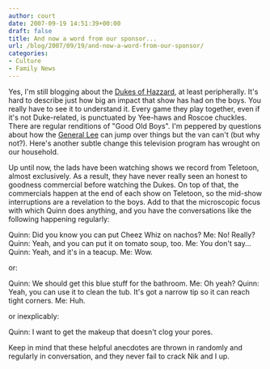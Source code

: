 ```yaml
---
author: court
date: 2007-09-19 14:51:39+00:00
draft: false
title: And now a word from our sponsor...
url: /blog/2007/09/19/and-now-a-word-from-our-sponsor/
categories:
- Culture
- Family News
---
```


Yes, I'm still blogging about the [Dukes of Hazzard](http://www.vallentyne.com/blog/2007/09/11/the-dukes/), at least peripherally.  It's hard to describe just how big an impact that show has had on the boys.  You really have to see it to understand it.  Every game they play together, even if it's not Duke-related, is punctuated by Yee-haws and Roscoe chuckles.  There are regular renditions of "Good Old Boys".  I'm peppered by questions about how the [General Lee](http://en.wikipedia.org/wiki/The_General_Lee) can jump over things but the van can't (but why not?).  Here's another subtle change this television program has wrought on our household.

Up until now, the lads have been watching shows we record from Teletoon, almost exclusively.  As a result, they have never really seen an honest to goodness commercial before watching the Dukes.  On top of that, the commercials happen at the end of each show on Teletoon, so the mid-show interruptions are a revelation to the boys.  Add to that the microscopic focus with which Quinn does anything, and you have the conversations like the following happening regularly:

Quinn:  Did you know you can put Cheez Whiz on nachos?
Me: No! Really?
Quinn:  Yeah, and you can put it on tomato soup, too.
Me:  You don't say...
Quinn:  Yeah, and it's in a teacup.
Me:  Wow.

or:

Quinn:  We should get this blue stuff for the bathroom.
Me: Oh yeah?
Quinn: Yeah, you can use it to clean the tub.  It's got a narrow tip so it can reach tight corners.
Me: Huh.

or inexplicably:

Quinn:  I want to get the makeup that doesn't clog your pores.

Keep in mind that these helpful anecdotes are thrown in randomly and regularly in conversation, and they never fail to crack Nik and I up.
